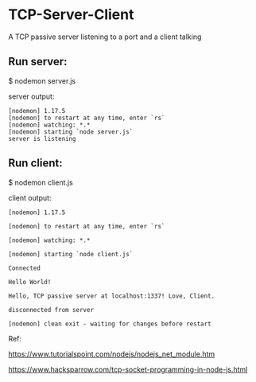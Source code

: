 # TCP-Server-Client
A TCP passive server listening to a port and a client talking

Run server:
------------
$ nodemon server.js

server output:
```
[nodemon] 1.17.5
[nodemon] to restart at any time, enter `rs`
[nodemon] watching: *.*
[nodemon] starting `node server.js`
server is listening
```

Run client:
---------------
$ nodemon client.js 

client output:

```
[nodemon] 1.17.5

[nodemon] to restart at any time, enter `rs`

[nodemon] watching: *.*

[nodemon] starting `node client.js`

Connected

Hello World!

Hello, TCP passive server at localhost:1337! Love, Client.

disconnected from server

[nodemon] clean exit - waiting for changes before restart
```

Ref: 

https://www.tutorialspoint.com/nodejs/nodejs_net_module.htm

https://www.hacksparrow.com/tcp-socket-programming-in-node-js.html

